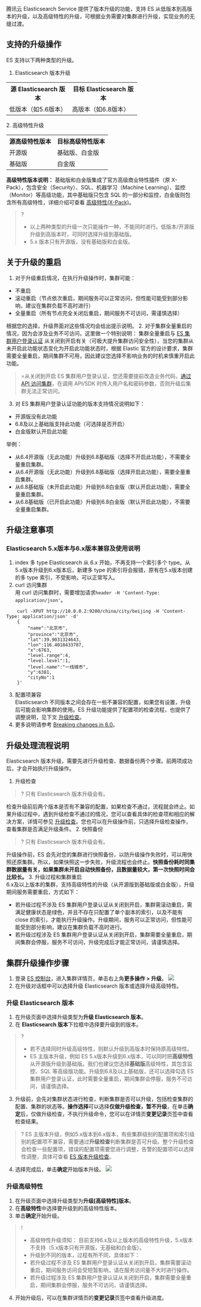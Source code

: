 腾讯云 Elasticsearch Service 提供了版本升级的功能，支持 ES 从低版本到高版本的升级，以及高级特性的升级，可根据业务需要对集群进行升级，实现业务的无缝过渡。  

## 支持的升级操作
ES 支持以下两种类型的升级。
1. Elasticsearch 版本升级
<table style="width:350px !important;">
  <tr>
    <th>源 Elasticsearch 版本</th>
    <th>目标 Elasticsearch 版本</th>
  </tr>
  <tr>
    <td>低版本（如5.6版本）</td>
    <td>高版本（如6.8版本）</td>
  </tr>
</table>
2. 高级特性升级
<table style="width:350px !important;">
  <tr>
    <th>源高级特性版本</th>
    <th>目标高级特性版本</th>
  </tr>
  <tr>
    <td>开源版</td>
    <td>基础版、白金版</td>
  </tr>
	 <tr>
    <td>基础版</td>
    <td>白金版</td>
  </tr>
</table>

 **高级特性版本说明：**
基础版和白金版集成了官方高级商业特性插件（原 X-Pack），包含安全（Security）、SQL、机器学习（Machine Learning）、监控（Monitor）等高级功能，其中基础版只包含 SQL 的一部分和监控，白金版则包含所有高级特性，详细介绍可查看 [高级特性(X-Pack)](https://cloud.tencent.com/document/product/845/34926)。
>?
>- 以上两种类型的升级一次只能操作一种，不能同时进行。低版本/开源版升级到高版本时，可同时选择升级到基础版。
>- 5.x 版本只有开源版，没有基础版和白金版。

## 关于升级的重启
1. 对于升级重启情况，在执行升级操作时，集群可能：
  - 不重启
  - 滚动重启（节点依次重启，期间服务可以正常访问，但性能可能受到部分影响，建议在集群负载不高时进行）
  - 全量重启（所有节点完全关闭后重启，期间服务不可访问，需谨慎选择）

  根据您的选择，升级界面对这些情况均会给出提示说明。
2. 对于集群全量重启的情况，因为会涉及业务不可访问，这里做一个特别说明：
  集群全量重启与 [ES 集群用户登录认证](https://cloud.tencent.com/document/product/845/42868) 从关闭到开启有关（可极大提升集群访问安全性），当您的集群从未开启此功能状态变化为开启此功能状态时，根据 Elastic 官方的设计要求，集群需要全量重启，期间集群不可用，因此建议您选择不影响业务的时机来慎重开启此功能。
> =从关闭到开启 ES 集群用户登录认证，您还需要提前改造业务代码，[通过 API 访问集群](https://cloud.tencent.com/document/product/845/19540)，在调用 API/SDK 时传入用户名和密码参数，否则升级后集群无法正常访问。
> 
3. 对 ES 集群用户登录认证功能的版本支持情况说明如下：
 - 开源版没有此功能
 - 6.8及以上基础版支持此功能（可选择是否开启）
 - 白金版默认开启此功能

  举例：
 - 从6.4开源版（无此功能）升级到6.8基础版（选择不开启此功能），不需要全量重启集群。
 - 从6.4开源版（无此功能）升级到6.8基础版（选择开启此功能），需要全量重启集群。
 - 从6.8基础版（未开启此功能）升级到6.8白金版（默认开启此功能），需要全量重启集群。
 - 从6.8基础版（已开启此功能）升级到6.8白金版（默认开启此功能），不需要全量重启集群。

## 升级注意事项
### Elasticsearch 5.x版本与6.x版本兼容及使用说明
1. index 多 type
Elasticsearch 从 6.x 开始，不再支持一个索引多个 type。从5.x版本升级到6.x版本后，新建多 type 的索引将会报错，原有在5.x版本创建的多 type 索引，不受影响，可以正常写入。
2. curl 访问集群    
用 curl 访问集群时，需要增加请求`header -H 'Content-Type: application/json'`。
```
	curl -XPUT http://10.0.0.2:9200/china/city/beijing -H 'Content-Type: application/json' -d'
	{
		"name":"北京市",
		"province":"北京市",
		"lat":39.9031324643,
		"lon":116.4010433787,
		"x":6763,
		"level.range":4,
		"level.level":1,
		"level.name":"一线城市",
		"y":6381,
		"cityNo":1
	}'
```
3. 配置项兼容   
 Elasticsearch 不同版本之间会存在一些不兼容的配置，如果您有设置，升级后可能会影响集群的使用。ES 升级功能提供了配置项的检查流程，也提供了调整说明，见下文 <a href="#update_check">升级检查</a>。
4. 更多说明请参考 [Breaking changes in 6.0](https://www.elastic.co/guide/en/elasticsearch/reference/6.4/breaking-changes-6.0.html)。

    
## 升级处理流程说明
Elasticsearch 版本升级，需要先进行升级检查、数据备份两个步骤。前两项成功后，才会开始执行升级操作。
1. <a id="update_check">升级检查</a>
>?  只有 Elasticsearch 版本升级会有。
>
检查升级前后两个版本是否有不兼容的配置，如果检查不通过，流程就会终止。如果升级过程中，遇到升级检查不通过的情况，您可以查看具体的检查项和相应的解决方案，详情可参见 [升级检查](https://cloud.tencent.com/document/product/845/36106)。您也可以在升级操作前，只选择升级检查操作，查看集群是否满足升级条件。
2. 快照备份
>? 只有 Elasticsearch 版本升级会有。
>
 升级操作前，ES 会先对您的集群进行快照备份，以防升级操作失败时，可以用快照还原集群。所以，如果快照这一步失败，升级流程也会终止。**快照备份耗时同集群数据量有关，如果集群未开启自动快照备份，且数据量较大，第一次快照时间会比较长。**
3. 升级过程和集群重启  
6.x及以上版本的集群，支持高级特性的升级（从开源版到基础版或白金版），升级期间服务需要重启，方式如下：
  - 若升级过程不涉及 ES 集群用户登录认证从关闭到开启，集群需滚动重启，需满足健康状态是绿色，并且不存在只配置了单个副本的索引，以及不能有 close 的索引，才能执行升级操作。升级期间，服务可以正常访问，但性能可能受到部分影响，建议在集群负载不高时进行。
  - 若升级过程涉及 ES 集群用户登录认证从关闭到开启，集群需要全量重启，期间集群会停服，服务不可访问，升级完成后才能正常访问，请谨慎选择。

## 集群升级操作步骤
1. 登录 [ES 控制台](https://console.cloud.tencent.com/es)，进入集群详情页，单击右上角**更多操作 > 升级**。
![](https://main.qcloudimg.com/raw/a4afeb7d567b32af6f5ba8bf00be4330.png)
2. 在升级对话框中可以选择升级 Elasticsearch 版本或选择升级高级特性。

### 升级 Elasticsearch 版本
1. 在升级页面中选择升级类型为**升级 Elasticsearch 版本**。
2. 在 **Elasticsearch 版本**下拉框中选择要升级到的版本。
>? 
>- 若不选择同时升级高级特性，则默认升级到高版本时保持原高级特性。
>- ES 主版本升级，例如 ES 5.x版本升级到6.x版本，可以同时把**高级特性**从开源版升级到基础版。我们也建议您选择**基础版**高级特性，其包含监控、SQL 等高级版功能。升级到6.8及以上基础版，还可以选择勾选 ES 集群用户登录认证，此时需要全量重启，期间集群会停服，服务不可访问，请谨慎选择。
>
3. 升级前，会先对集群状态进行检查，判断集群是否可以升级，包括检查集群的配置、集群的状态等。**操作选择**可以选择**仅做升级检查，暂不升级**，在单击**确定**后，仅做升级检查，不执行升级命令，您可以在详情页**变更记录**页签中查看检查结果。
>? ES 主版本升级，例如5.x版本到6.x版本，有些集群级别的配置项和索引级别的配置项不兼容，需要通过**升级检查**判断集群是否可升级。整个升级检查会检查一些配置项，错误的配置项需要您进行调整，告警的配置项可以选择性调整，具体可查看 [ES 版本升级检查](https://cloud.tencent.com/document/product/845/36106)。
>
4. 选择完成后，单击**确定**开始版本升级。
![](https://qcloudimg.tencent-cloud.cn/raw/b0e2ebdfa334c7d50c9cc374956d60ea.png)

### 升级高级特性
1. 在升级页面中选择升级类型为**升级[高级特性]版本**。
2. 在**高级特性**中选择要升级到的高级特性版本。
3. 单击**确定**开始升级。 
>! 
>- 高级特性升级须知：
>目前支持6.x及以上版本的高级特性升级，5.x版本不支持（5.x版本只有开源版，无基础和白金版）。    
>- 升级到不同的版本，过程有所不同，具体如下：
>  - 若升级过程不涉及 ES 集群用户登录认证从关闭到开启，集群需要滚动重启，期间服务访问会受短暂影响，请在服务访问量不大时进行操作。
>  - 若升级过程涉及 ES 集群用户登录认证从关闭到开启，集群需要全量重启，期间集群会停服，服务不可访问，请谨慎选择。
> 
4. 开始升级后，可以在集群详情页的**变更记录**页签中查看升级进度。


